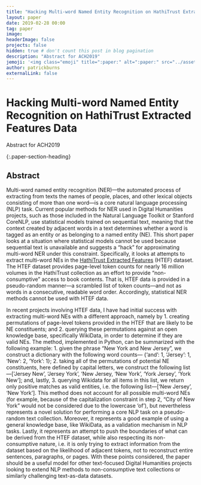```yaml
---
title: "Hacking Multi-word Named Entity Recognition on HathiTrust Extracted Features Data"
layout: paper
date: 2019-02-28 00:00
tag: paper
image:
headerImage: false
projects: false
hidden: true # don't count this post in blog pagination
description: "Abstract for ACH2019"
jemoji: '<img class="emoji" title=":paper:" alt=":paper:" src="../assets/images/paper-icon.png" height="20" width="20" align="absmiddle">'
author: patrickburns
externalLink: false
---
```


# Hacking Multi-word Named Entity Recognition on HathiTrust Extracted Features Data
Abstract for ACH2019  

{:.paper-section-heading}
## Abstract
Multi-word named entity recognition (NER)—the automated process of extracting from texts the names of people, places, and other lexical objects consisting of more than one word—is a core natural language processing (NLP) task. Current popular methods for NER used in Digital Humanities projects, such as those included in the Natural Language Toolkit or Stanford CoreNLP, use statistical models trained on sequential text, meaning that the context created by adjacent words in a text determines whether a word is tagged as an entity or as belonging to a named entity (NE). This short paper looks at a situation where statistical models cannot be used because sequential text is unavailable and suggests a “hack” for approximating multi-word NER under this constraint. Specifically, it looks at attempts to extract multi-word NEs in the [HathiTrust Extracted Features](https://wiki.htrc.illinois.edu/display/COM/Extracted+Features+Dataset) (HTEF) dataset. The HTEF dataset provides page-level token counts for nearly 16 million volumes in the HathiTrust collection as an effort to provide “non- consumptive” access to book contents. That is, HTEF data is provided in a pseudo-random manner—a scrambled list of token counts—and not as words in a consecutive, readable word order. Accordingly, statistical NER methods cannot be used with HTEF data.  

In recent projects involving HTEF data, I have had initial success with extracting multi-word NEs with a different approach, namely by 1. creating permutations of page-level tokens provided in the HTEF that are likely to be NE constituents; and 2. querying these permutations against an open knowledge base, specifically WikiData, in order to determine if they are valid NEs. The method, implemented in Python, can be summarized with the following example: 1. given the phrase “New York and New Jersey”, we construct a dictionary with the following word counts— {‘and’: 1, ‘Jersey’: 1, ‘New’: 2, ‘York’: 1}; 2. taking all of the permutations of potential NE constituents, here defined by capital letters, we construct the following list—[’Jersey New’, ‘Jersey York’, ‘New Jersey, ‘New York’, ‘York Jersey’, ‘York New’]; and, lastly, 3. querying Wikidata for all items in this list, we return only positive matches as valid entities, i.e. the following list—[‘New Jersey’, ‘New York’]. This method does not account for all possible multi-word NEs (for example, because of the capitalization constraint in step 2, “City of New York” would not be considered due to the lowercase ‘of’), but nevertheless represents a novel solution for performing a core NLP task on a pseudo-random text collection. Moreover, it represents a good example of using a general knowledge base, like WikiData, as a validation mechanism in NLP tasks. Lastly, it represents an attempt to push the boundaries of what can be derived from the HTEF dataset, while also respecting its non-consumptive nature, i.e. it is only trying to extract information from the dataset based on the likelihood of adjacent tokens, not to reconstruct entire sentences, paragraphs, or pages. With these points considered, the paper should be a useful model for other text-focused Digital Humanities projects looking to extend NLP methods to non-consumptive text collections or similarly challenging text-as-data datasets.
